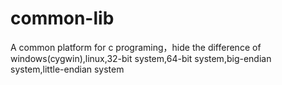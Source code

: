 # common-lib
A common platform for c programing，hide the difference of windows(cygwin),linux,32-bit system,64-bit system,big-endian system,little-endian system
